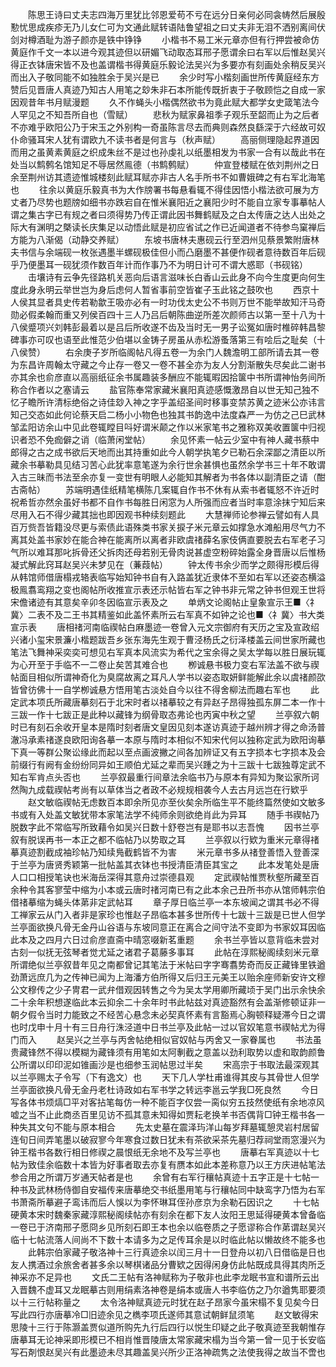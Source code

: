 <!-- { "loadSidebar": true } -->
　　陈思王诗曰丈夫志四海万里犹比邻恩爱苟不亏在远分日亲何必同衾帱然后展殷懃忧思成疾疹无乃儿女仁可为文通此赋转语陆鲁望祖之曰丈夫非无泪不洒别离间伏剑对樽酒耻为游子颜亦是铁中铮铮 
　　小楷书不易工米元章亦但有行押尝被命仿黄庭作千文一本以进今观其迹但以研媚飞动取态耳邢子愿谓余曰右军以后惟赵吴兴得正衣钵唐宋皆不及也盖谓楷书得黄庭乐毅论法吴兴为多要亦有刻画处余稍反吴兴而出入子敬同能不如独胜余于吴兴是已 
　　余少时写小楷刻画世所传黄庭经东方赞后见晋唐人真迹乃知古人用笔之玅朱非石本所能传既折衷于子敬顾恺之自成一家因观昔年书月赋漫题 
　　久不作蝇头小楷偶然欲书为竟此赋大都学女史箴笔法今人罕见之不知吾所自也（雪赋） 
　　悲秋为赋家鼻祖季子观乐至韶而止为之后者不亦难乎欧阳公乃于宋玉之外别构一奇虽陈言尽去而典则森然良繇深于六经故可奴仆命骚耳宋人犹有谓欧九不读书者是何言与（秋声赋） 
　　高丽侧理隐起界道因而用之虽黄素黄庭之织成朱丝不是过也孙虔礼以纸墨相发为书家一合有以哉此书在处当以鹪鹩名馆知足不辱居然鳯德（书鹪鹩赋） 
　　仲宣登楼赋在依刘荆州之日余至荆州访其遗迹惟城楼刻此赋耳赋亦非古人名手所书不如曹娥碑之有右军北海笔也 
　　往余以黄庭乐毅真书为大作牓署书每悬看辄不得佳因悟小楷法欲可展为方丈者乃尽势也题牓如细书亦跌宕自在惟米襄阳近之襄阳少时不能自立家专事摹帖人谓之集古字已有规之者曰须得势乃传正谓此因书舞鹤赋及之白太传唐之达人出处之际大有渊明之槩读长庆集足以动悟此赋是初应省试之作已近闻道者不待参鸟窠禅后方能为八渐偈（动静交养赋） 
　　东坡书唐林夫惠砚云行至泗州见蔡景繁附唐林夫书信与余端砚一枚张遇墨半螺砚极佳但小而凸磨墨不甚便作砚者意待数百年后砚乎乃便墨耳一砚犹须作数百年计而作事乃不为明日计可不谓大惑耶（书砚铭） 
　　击壤诗有云争先径路机关恶向后语言滋味长白香山云此身不向今生度更向何生度此身永明云举世岂为身后虑何人暂省事前空皆崔子玉此铭之鼓吹也 
　　西京十人侯其显者具史传若勒歙王吸亦必有一时功伐太史公不书则万世不能举故知汗马奇勋必假柔翰而重又列侯百四十三人乃吕后朝陈曲逆所差次颜师古以第一至十八为十八侯蹙项兴刘韩彭最着以是吕后所收遂不齿及当时无一男子讼冤如唐时椎碎韩昌黎碑事亦可叹也语至此惟范少伯堪以金铸子房虽从赤松游蚤落第三有哙后之耻矣（十八侯赞） 
　　右余庚子岁所临阁帖凡得五卷一为余门人魏澹明工部所请去其一卷为东昌许周翰太守藏之今止存一卷又一卷不甚全亦为友人分割渐散失尽矣此二谢书亦其余也俞彦直以高丽纸征余书属趣装多酬应不能辄暇因拾箧中书所谓神怡务间所称合作者以之塞请云 
　　盐官陈奉常家藏米襄阳真迹感慨激昂自以世无知己独不忆子瞻所许清标绝俗之诗佳玅入神之字乎盖绍圣间时移事变禁苏黄之迹米公亦讳言知己交态如此何论蔡天启二杨小小物色也独其书韵逸中法度森严一为仿之己巳武林邹孟阳访余山中见此卷辄瞠目呌好谓米颠之作以米家笔书之雅称双美收置箧中归视识者恐不免痂僻之诮（临萧闲堂帖） 
　　余见怀素一帖云少室中有神人藏书蔡中郎得之古之成书欲后天地而出其持重如此今人朝学执笔夕已勒石余深鄙之清臣以所藏余书摹勒具见结习苦心此犹率意笔遂为余行世余甚惧也虽然余学书三十年不敢谓入古三昧而书法至余亦复一变世有明眼人必能知其解者为书各体以副清臣之请（酣古斋帖） 
　　苏端明遇佳纸精笔横陈几案辄自作书不休有从索书者辄怒不许近时祝希哲亦然余虽好书都不自作书每胜日闲窓为人所强而应者当时率意涂抹宁知后来尽用入石不得少藏其拙也即因观书种续刻题此 
　　大慧禅师论参禅云譬如有人具百万赀吾皆籍没尽更与索债此语殊类书家关捩子米元章云如撑急水滩船用尽气力不离其处盖书家妙在能合神在能离所以离者非欧虞禇薛名家伎俩直要脱去右军老子习气所以难耳那叱拆骨还父拆肉还母若别无骨肉说甚虚空粉碎始露全身晋唐以后惟杨凝式解此窍耳赵吴兴未梦见在（蒹葭帖） 
　　钟太传书余少而学之颇得形模后得从韩馆师借唐榻戎辂表临写始知钟书自有入路盖犹近隶体不至如右军以还姿态横溢极鳯翥鸾翔之变也阁帖所收推宣示表还示帖皆右军之钟书非元常之钟书但观王世将宋儋诸迹有其意矣辛卯冬因临宣示表及之 
　　单炳文论阁帖止皇象宣示王■〈礻冀〉二表不及二王书其精鉴如此盖怀素所云右军真不如钟之论也■〈礻冀〉书大类宣示表 
　　唐相禇河南临禊帖白麻墨迹一卷曾入元文宗御府有天历之宝及宣政绍兴诸小玺宋景濂小楷题跋吾乡张东海先生观于曹泾杨氏之衍泽楼盖云间世家所藏也笔法飞舞神采奕奕可想见右军真本风流实为希代之宝余得之吴太学每以胜日展玩辄为心开至于手临不一二卷止矣苦其难合也 
　　栁诚悬书极力变右军法盖不欲与禊帖面目相似所谓神奇化为臭腐故离之耳凡人学书以姿态取妍鲜能解此余以虞禇颜欩皆曾彷佛十一自学栁诚悬方悟用笔古淡处自今以往不得舍柳法而趣右军也 
　　此定武本项氏所藏唐摹刻石于北宋时者以禇摹较之有异赵子昂得独孤东屏二本一作十三跋一作十七跋正是此种以藏锋为纲骨取态弗论也丙寅中秋之望 
　　兰亭叙六朝时已有刻石余收开皇本是隋时刻者唐文皇因见刻本遂访真迹于越州辨才得之命汤普澈冯承素禇遂良欧阳询各摹一本原与隋时本相似不知宋代何以独称定武为欧阳询摹下真一等群公聚讼缘此而起以至点画波撇之间各加辨证又有五字损本七字损本及会前缀行有阙有金纷纷同异如王顺伯尤延之辈而吴兴踵之为十三跋十七跋独尊定武不知右军肯点头否也 
　　兰亭叙最重行间章法余临书乃与原本有异知为聚讼家所诃然陶九成载禊帖考尚有以草体当之者政不必规规相袭今人去古月远岂在行欵乎 
　　赵文敏临禊帖无虑数百本即余所见亦至伙矣余所临生平不能终篇然使如文敏多书或有入处盖文敏犹带本家笔法学不纯师余则欲绝肖此为异耳 
　　随手书禊帖乃脱数字此不常临写所致藉令如吴兴日数十舒卷岂有是耶书以志吾愧 
　　因书兰亭叙有脱误再书一本正之都不临帖乃以势取之耳 
　　兰亭叙以行欵为重米元章得禇摹真迹割截成袖珍帖乃知续鳬截鹤皆不为害 
　　米元章书多从禇登善悟入登善深于兰亭为唐贤秀颖第一批帖盖其衣钵也书授清臣清臣其宝之 
　　此本发笔处是唐人口口相授笔诀也米海岳深得其意舟过崇德县观 
　　定武禊帖惟贾秋壑所藏至百余种令其客寥莹中缩为小本或云唐时禇河南已有之此本余己丑所书亦从馆师韩宗伯借禇摹缩为蝇头体苐非定武帖耳 
　　章子厚日临兰亭一本东坡闻之谓其书必不得工禅家云从门入者非是家珍也惟赵子昂临本甚多世所传十七跋十三跋是已世人但学兰亭面欲换凡骨无金丹山谷语与东坡同意正在离合之间守法不变即为书家奴耳因临此本及之四月六日过俞彦直斋中晴窓啜新茗重题 
　　余书兰亭皆以意背临未尝对古刻一似抚无弦琴者觉尤延之诸君子葛藤多事耳 
　　此帖在淳熙秘阁续刻米元章所谓绝似兰亭叙昔年见之南都曾记其笔法于米帖曰字字骞翥势奇而反正藏锋里铁遒劲萧远庶几为之传神已闻为上海潘方伯所得又后归王元美王以贻余座师新安许文穆公文穆传之少子冑君一武弁借观因转售之今为吴太学用卿所藏顷于吴门出示余快余二十余年积想遂临此本云抑余二十余年时书此帖兹对真迹豁然有会盖渐修顿证非一朝夕假令当时力能致之不经苦心悬念未必契真怀素有言豁焉心胸顿释疑滞今日之谓也时戊申十月十有三日舟行洙泾道中日书兰亭及此帖一过以官奴笔意书禊帖尤为得门而入 
　　赵吴兴之兰亭与丙舍帖绝相似官奴帖与丙舍又一家眷属也 
　　书法虽贵藏锋然不得以模糊为藏锋须有用笔如太阿剸截之意盖以劲利取势以虚和取韵颜鲁公所谓以印印泥如锥画沙是也细参玉润帖思过半矣 
　　宋高宗于书取法最深观其以兰亭赐太子令写（下有逸文）也 
　　天下几人学杜甫谁得其皮与其骨世人但学兰亭面欲换凡骨无金丹老杜诗政如右军书学之转远李邕云学我□死良然 
　　今日写各体书烦熇□平对客拈笔每仿一种不能百字仅尝一脔似穷五技然使纸有余地凉风嘘之当不止此商丞百里见访不孤其意未知得如贾耘老换羊书否偶背□钟王楷书各一种失其文句不能与原本相合 
　　先太史墓在震泽玙洋山每岁拜墓辄憩灵岩村居留连旬日间弄笔墨以破寂寥今年寒食过数日犹未有茶欲采茶先墓归荐祠堂雨窓漫兴为钟王楷书各数行相日修禊之晨恨纸无余地不及写兰亭也 
　　唐摹右军真迹以十七帖为致佳余临数十本皆为好事者取去亦复有赝本如此本差称意乃以王方庆进帖笔法参合用之所谓万岁通天帖者是也 
　　余曾有右军行穰帖真迹十五字正是十七帖一种书及武林杨侍御自安福传来唐摹绝交书纸墨用笔与行穰帖同中缺鸾字乃悟为右军书萧斋所摹避子鸾讳而后人悞以为李怀琳耳侄孙彦京为余勒石因识之 
　　十七帖硬黄本宋时魏秦家藏淳熙秘阁续帖亦有刻余在都下友人汝阳王思延得硬黄本曾备临一卷已于济南邢子愿冏乡见所刻石即王本也余以临卷质之子愿谬称合作苐谓赵吴兴临十七帖流落人间尚不下数十本请多为之足传耳余是以时临此帖以懒故终不能多也 
　　此韩宗伯家藏子敬洛神十三行真迹余以闰三月十一日登舟以初八日借临是日也友人携酒过余旅舍者甚多余以琴棋诸品分曹欵之因得闲身仿此帖既成具得其肉所乏神采亦不足异也 
　　文氏二王帖有洛神赋称为子敬非也此李龙眠书宣和谱所云出入晋魏不虚耳又龙眠摹古则用绢素洛神卷是绢本或唐人书李临仿之乃尔遒隽耶要须以十三行帖称量之 
　　太令洛神赋真迹元时犹在赵子昂家今虽宋榻不复见矣今日写此四行亦唐摹冷□旧迹余见之檇李项氏遂师其意试朝鲜鼠须笔 
　　赵文敏得宋思陵十三行于陈灏盖贾似道所购先九行后四行以悦生印疑之此子敬真迹至我朝惟存唐摹耳无论神采即形模已不相肖惟晋陵唐太常家藏宋榻为当今第一曾一见于长安临写石剤恨赵吴兴有此墨迹未尽其趣盖吴兴所少正洛神疏隽之法使我得之故当不啻也 
